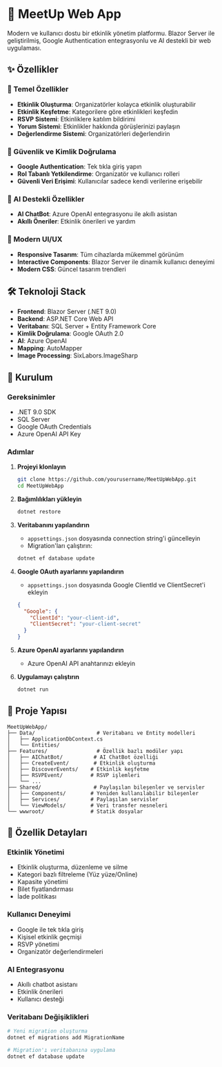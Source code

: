 # 🎉 MeetUp Web App

Modern ve kullanıcı dostu bir etkinlik yönetim platformu. Blazor Server ile geliştirilmiş, Google Authentication entegrasyonlu ve AI destekli bir web uygulaması.

## ✨ Özellikler

### 🎯 Temel Özellikler
- **Etkinlik Oluşturma**: Organizatörler kolayca etkinlik oluşturabilir
- **Etkinlik Keşfetme**: Kategorilere göre etkinlikleri keşfedin
- **RSVP Sistemi**: Etkinliklere katılım bildirimi
- **Yorum Sistemi**: Etkinlikler hakkında görüşlerinizi paylaşın
- **Değerlendirme Sistemi**: Organizatörleri değerlendirin

### 🔐 Güvenlik ve Kimlik Doğrulama
- **Google Authentication**: Tek tıkla giriş yapın
- **Rol Tabanlı Yetkilendirme**: Organizatör ve kullanıcı rolleri
- **Güvenli Veri Erişimi**: Kullanıcılar sadece kendi verilerine erişebilir

### 🤖 AI Destekli Özellikler
- **AI ChatBot**: Azure OpenAI entegrasyonu ile akıllı asistan
- **Akıllı Öneriler**: Etkinlik önerileri ve yardım

### 📱 Modern UI/UX
- **Responsive Tasarım**: Tüm cihazlarda mükemmel görünüm
- **Interactive Components**: Blazor Server ile dinamik kullanıcı deneyimi
- **Modern CSS**: Güncel tasarım trendleri

## 🛠️ Teknoloji Stack

- **Frontend**: Blazor Server (.NET 9.0)
- **Backend**: ASP.NET Core Web API
- **Veritabanı**: SQL Server + Entity Framework Core
- **Kimlik Doğrulama**: Google OAuth 2.0
- **AI**: Azure OpenAI
- **Mapping**: AutoMapper
- **Image Processing**: SixLabors.ImageSharp

## 🚀 Kurulum

### Gereksinimler
- .NET 9.0 SDK
- SQL Server
- Google OAuth Credentials
- Azure OpenAI API Key

### Adımlar

1. **Projeyi klonlayın**
   ```bash
   git clone https://github.com/yourusername/MeetUpWebApp.git
   cd MeetUpWebApp
   ```

2. **Bağımlılıkları yükleyin**
   ```bash
   dotnet restore
   ```

3. **Veritabanını yapılandırın**
   - `appsettings.json` dosyasında connection string'i güncelleyin
   - Migration'ları çalıştırın:
   ```bash
   dotnet ef database update
   ```

4. **Google OAuth ayarlarını yapılandırın**
   - `appsettings.json` dosyasında Google ClientId ve ClientSecret'i ekleyin
   ```json
   {
     "Google": {
       "ClientId": "your-client-id",
       "ClientSecret": "your-client-secret"
     }
   }
   ```

5. **Azure OpenAI ayarlarını yapılandırın**
   - Azure OpenAI API anahtarınızı ekleyin

6. **Uygulamayı çalıştırın**
   ```bash
   dotnet run
   ```

## 📁 Proje Yapısı

```
MeetUpWebApp/
├── Data/                    # Veritabanı ve Entity modelleri
│   ├── ApplicationDbContext.cs
│   └── Entities/
├── Features/                # Özellik bazlı modüler yapı
│   ├── AIChatBot/          # AI ChatBot özelliği
│   ├── CreateEvent/        # Etkinlik oluşturma
│   ├── DiscoverEvents/    # Etkinlik keşfetme
│   ├── RSVPEvent/         # RSVP işlemleri
│   └── ...
├── Shared/                 # Paylaşılan bileşenler ve servisler
│   ├── Components/        # Yeniden kullanılabilir bileşenler
│   ├── Services/          # Paylaşılan servisler
│   └── ViewModels/        # Veri transfer nesneleri
└── wwwroot/               # Statik dosyalar
```

## 🎨 Özellik Detayları

### Etkinlik Yönetimi
- Etkinlik oluşturma, düzenleme ve silme
- Kategori bazlı filtreleme (Yüz yüze/Online)
- Kapasite yönetimi
- Bilet fiyatlandırması
- İade politikası

### Kullanıcı Deneyimi
- Google ile tek tıkla giriş
- Kişisel etkinlik geçmişi
- RSVP yönetimi
- Organizatör değerlendirmeleri

### AI Entegrasyonu
- Akıllı chatbot asistanı
- Etkinlik önerileri
- Kullanıcı desteği

### Veritabanı Değişiklikleri
```bash
# Yeni migration oluşturma
dotnet ef migrations add MigrationName

# Migration'ı veritabanına uygulama
dotnet ef database update
```
